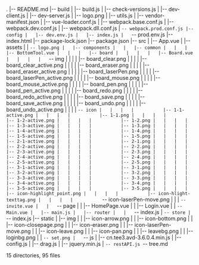 .
|-- README.md
|-- build
|   |-- build.js
|   |-- check-versions.js
|   |-- dev-client.js
|   |-- dev-server.js
|   |-- logo.png
|   |-- utils.js
|   |-- vendor-manifest.json
|   |-- vue-loader.conf.js
|   |-- webpack.base.conf.js
|   |-- webpack.dev.conf.js
|   |-- webpack.dll.conf.js
|   `-- webpack.prod.conf.js
|-- config
|   |-- dev.env.js
|   |-- index.js
|   `-- prod.env.js
|-- index.html
|-- package-lock.json
|-- package.json
|-- src
|   |-- App.vue
|   |-- assets
|   |   `-- logo.png
|   |-- components
|   |   |-- common
|   |   |   |-- BottomTool.vue
|   |   |   |-- board
|   |   |   |   |-- Board.vue
|   |   |   |   `-- img
|   |   |   |       |-- board_clear.png
|   |   |   |       |-- board_clear_active.png
|   |   |   |       |-- board_eraser.png
|   |   |   |       |-- board_eraser_active.png
|   |   |   |       |-- board_laserPen.png
|   |   |   |       |-- board_laserPen_active.png
|   |   |   |       |-- board_mouse.png
|   |   |   |       |-- board_mouse_active.png
|   |   |   |       |-- board_pen.png
|   |   |   |       |-- board_pen_active.png
|   |   |   |       |-- board_redo.png
|   |   |   |       |-- board_redo_active.png
|   |   |   |       |-- board_save.png
|   |   |   |       |-- board_save_active.png
|   |   |   |       |-- board_undo.png
|   |   |   |       |-- board_undo_active.png
|   |   |   |       `-- icon
|   |   |   |           |-- 1-1-active.png
|   |   |   |           |-- 1-1.png
|   |   |   |           |-- 1-2-active.png
|   |   |   |           |-- 1-2.png
|   |   |   |           |-- 1-3-active.png
|   |   |   |           |-- 1-3.png
|   |   |   |           |-- 1-4-active.png
|   |   |   |           |-- 1-4.png
|   |   |   |           |-- 1-5-active.png
|   |   |   |           |-- 1-5.png
|   |   |   |           |-- 2-1-active.png
|   |   |   |           |-- 2-1.png
|   |   |   |           |-- 2-2-active.png
|   |   |   |           |-- 2-2.png
|   |   |   |           |-- 2-3-active.png
|   |   |   |           |-- 2-3.png
|   |   |   |           |-- 2-4-active.png
|   |   |   |           |-- 2-4.png
|   |   |   |           |-- 2-5-active.png
|   |   |   |           |-- 2-5.png
|   |   |   |           |-- 3-1-active.png
|   |   |   |           |-- 3-1.png
|   |   |   |           |-- 3-2-active.png
|   |   |   |           |-- 3-2.png
|   |   |   |           |-- 3-3-active.png
|   |   |   |           |-- 3-3.png
|   |   |   |           |-- 3-4-active.png
|   |   |   |           |-- 3-4.png
|   |   |   |           |-- 3-5-active.png
|   |   |   |           |-- 3-5.png
|   |   |   |           |-- icon-highlight_point.png
|   |   |   |           |-- icon-hlight-texttag.png
|   |   |   |           `-- icon-laserPen-move.png
|   |   |   `-- invite.vue
|   |   `-- page
|   |       |-- HomePage.vue
|   |       |-- Login.vue
|   |       `-- Main.vue
|   |-- main.js
|   |-- router
|   |   `-- index.js
|   `-- store
|       `-- index.js
|-- static
|   |-- img
|   |   |-- icon-arrow.png
|   |   |-- icon-bottom.png
|   |   |-- icon-closepage.png
|   |   |-- icon-eraser.png
|   |   |-- icon-laserPen-move.png
|   |   |-- icon-leave.png
|   |   |-- icon-pan.png
|   |   |-- leavebg.png
|   |   |-- loginbg.png
|   |   `-- set.png
|   `-- js
|       |-- cn.tee3.avd-3.6.0.4.min.js
|       |-- config.js
|       |-- drag.js
|       |-- jquery.min.js
|       `-- restAPI.js
`-- tree.md

15 directories, 95 files
